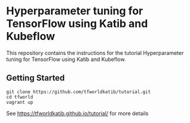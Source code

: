# Hyperparameter tuning for TensorFlow using Katib and Kubeflow

This repository contains the instructions for the tutorial Hyperparameter tuning for TensorFlow using Katib and Kubeflow.

## Getting Started

```
git clone https://github.com/tfworldkatib/tutorial.git
cd tfworld
vagrant up
```

See https://tfworldkatib.github.io/tutorial/ for more details


